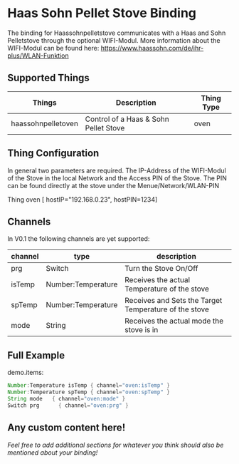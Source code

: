 # Haas Sohn Pellet Stove Binding

The binding for Haassohnpelletstove communicates with a Haas and Sohn Pelletstove through the optional
WIFI-Modul. More information about the WIFI-Modul can be found here: https://www.haassohn.com/de/ihr-plus/WLAN-Funktion

## Supported Things

| Things                    | Description                                                                  | Thing Type |
|---------------------------|------------------------------------------------------------------------------|------------|
| haassohnpelletoven        | Control of a Haas & Sohn Pellet Stove                                        | oven	    |



## Thing Configuration

In general two parameters are required. The IP-Address of the WIFI-Modul of the Stove in the local Network and the Access PIN of the Stove.
The PIN can be found directly at the stove under the Menue/Network/WLAN-PIN

Thing oven  [ hostIP="192.168.0.23", hostPIN=1234]



## Channels

In V0.1 the following channels are yet supported:

| channel  | type               | description                                              |
|----------|--------------------|----------------------------------------------------------|
| prg      | Switch 	 	    | Turn the Stove On/Off		                               |
| isTemp   | Number:Temperature | Receives the actual Temperature of the stove	           |
| spTemp   | Number:Temperature | Receives and Sets the Target Temperature of the stove	   |
| mode     | String             | Receives the actual mode the stove is in          	   |


## Full Example

demo.items:

```java
Number:Temperature isTemp { channel="oven:isTemp" }
Number:Temperature spTemp { channel="oven:spTemp" }
String mode   { channel="oven:mode" }
Switch prg    	{ channel="oven:prg" }
```

## Any custom content here!

_Feel free to add additional sections for whatever you think should also be mentioned about your binding!_
